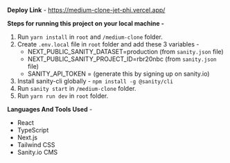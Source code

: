 **Deploy Link** - https://medium-clone-jet-phi.vercel.app/

**Steps for running this project on your local machine -**
1. Run ``` yarn install ``` in `root` and `/medium-clone` folder.
2. Create `.env.local` file in `root` folder and add these 3 variables -
    - NEXT_PUBLIC_SANITY_DATASET=production (from `sanity.json` file)
    - NEXT_PUBLIC_SANITY_PROJECT_ID=rbr20nbc (from `sanity.json` file)
    - SANITY_API_TOKEN = (generate this by signing up on sanity.io)
3. Install sanity-cli globally - `npm install -g @sanity/cli`
4. Run `sanity start` in `/medium-clone` folder.
5. Run `yarn run dev` in `root` folder.

**Languages And Tools Used** -
- React
- TypeScript 
- Next.js
- Tailwind CSS
- Sanity.io CMS
